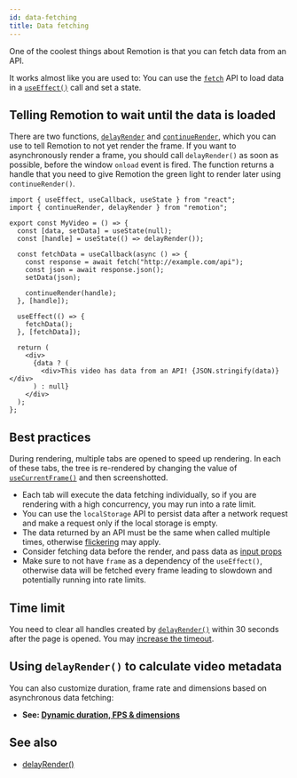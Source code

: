 ```yaml
---
id: data-fetching
title: Data fetching
---
```


One of the coolest things about Remotion is that you can fetch data from an API.

It works almost like you are used to: You can use the [`fetch`](https://developer.mozilla.org/en-US/docs/Web/API/Fetch_API) API to load data in a [`useEffect()`](https://reactjs.org/docs/hooks-effect.html) call and set a state.

## Telling Remotion to wait until the data is loaded

There are two functions, [`delayRender`](/docs/delay-render) and [`continueRender`](/docs/continue-render), which you can use to tell Remotion to not yet render the frame. If you want to asynchronously render a frame, you should call `delayRender()` as soon as possible, before the window `onload` event is fired. The function returns a handle that you need to give Remotion the green light to render later using `continueRender()`.

```tsx twoslash
import { useEffect, useCallback, useState } from "react";
import { continueRender, delayRender } from "remotion";

export const MyVideo = () => {
  const [data, setData] = useState(null);
  const [handle] = useState(() => delayRender());

  const fetchData = useCallback(async () => {
    const response = await fetch("http://example.com/api");
    const json = await response.json();
    setData(json);

    continueRender(handle);
  }, [handle]);

  useEffect(() => {
    fetchData();
  }, [fetchData]);

  return (
    <div>
      {data ? (
        <div>This video has data from an API! {JSON.stringify(data)}</div>
      ) : null}
    </div>
  );
};
```

## Best practices

During rendering, multiple tabs are opened to speed up rendering. In each of these tabs, the tree is re-rendered by changing the value of [`useCurrentFrame()`](/docs/use-current-frame) and then screenshotted.

- Each tab will execute the data fetching individually, so if you are rendering with a high concurrency, you may run into a rate limit.
- You can use the `localStorage` API to persist data after a network request and make a request only if the local storage is empty.
- The data returned by an API must be the same when called multiple times, otherwise [flickering](/docs/flickering) may apply.
- Consider fetching data before the render, and pass data as [input props](/docs/parametrized-rendering)
- Make sure to not have `frame` as a dependency of the `useEffect()`, otherwise data will be fetched every frame leading to slowdown and potentially running into rate limits.

## Time limit

You need to clear all handles created by [`delayRender()`](/docs/delay-render) within 30 seconds after the page is opened. You may [increase the timeout](/docs/timeout#increase-timeout).

## Using `delayRender()` to calculate video metadata

You can also customize duration, frame rate and dimensions based on asynchronous data fetching:

- **See: [Dynamic duration, FPS & dimensions](/docs/dynamic-metadata)**

## See also

- [delayRender()](/docs/delay-render)
